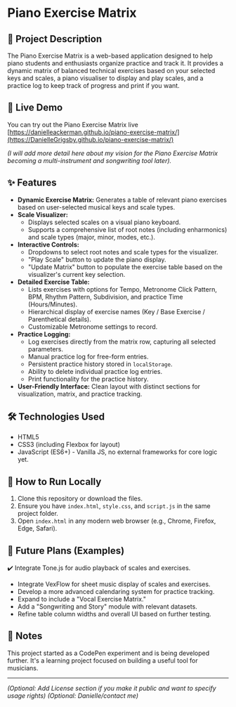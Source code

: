 # Piano Exercise Matrix

## 🎹 Project Description

The Piano Exercise Matrix is a web-based application designed to help piano students and enthusiasts organize  practice and track it. It provides a dynamic matrix of balanced technical exercises based on your selected keys and scales, a piano visualiser to display and play scales, and a practice log to keep track of progress and print if you want.

## 🚀 Live Demo

You can try out the Piano Exercise Matrix live [https://danielleackerman.github.io/piano-exercise-matrix/](https://DanielleGrigsby.github.io/piano-exercise-matrix/)

*(I will add more detail here about my vision for the Piano Exercise Matrix becoming a multi-instrument and songwriting tool later).*

## ✨ Features

* **Dynamic Exercise Matrix:** Generates a table of relevant piano exercises based on user-selected musical keys and scale types.
* **Scale Visualizer:**
    * Displays selected scales on a visual piano keyboard.
    * Supports a comprehensive list of root notes (including enharmonics) and scale types (major, minor, modes, etc.).
* **Interactive Controls:**
    * Dropdowns to select root notes and scale types for the visualizer.
    * "Play Scale" button to update the piano display.
    * "Update Matrix" button to populate the exercise table based on the visualizer's current key selection.
* **Detailed Exercise Table:**
    * Lists exercises with options for Tempo, Metronome Click Pattern, BPM, Rhythm Pattern, Subdivision, and practice Time (Hours/Minutes).
    * Hierarchical display of exercise names (Key / Base Exercise / Parenthetical details).
    * Customizable Metronome settings to record.
* **Practice Logging:**
    * Log exercises directly from the matrix row, capturing all selected parameters.
    * Manual practice log for free-form entries.
    * Persistent practice history stored in `localStorage`.
    * Ability to delete individual practice log entries.
    * Print functionality for the practice history.
* **User-Friendly Interface:** Clean layout with distinct sections for visualization, matrix, and practice tracking.

## 🛠️ Technologies Used

* HTML5
* CSS3 (including Flexbox for layout)
* JavaScript (ES6+) - Vanilla JS, no external frameworks for core logic yet.

## 🚀 How to Run Locally

1.  Clone this repository or download the files.
2.  Ensure you have `index.html`, `style.css`, and `script.js` in the same project folder.
3.  Open `index.html` in any modern web browser (e.g., Chrome, Firefox, Edge, Safari).


## 🔮 Future Plans (Examples)

✔️ Integrate Tone.js for audio playback of scales and exercises.
* Integrate VexFlow for sheet music display of scales and exercises.
* Develop a more advanced calendaring system for practice tracking.
* Expand to include a "Vocal Exercise Matrix."
* Add a "Songwriting and Story" module with relevant datasets.
* Refine table column widths and overall UI based on further testing.

## 📝 Notes

This project started as a CodePen experiment and is being developed further. It's a learning project focused on building a useful tool for musicians.

---

*(Optional: Add License section if you make it public and want to specify usage rights)*
*(Optional: Danielle/contact me)*
